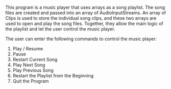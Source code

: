 This program is a music player that uses arrays as a song playlist. The song files are created and passed into an array of AudioInputStreams. An array of Clips is used to store the individual song clips, and these two arrays are used to open and play the song files. Together, they allow the main logic of the playlist and let the user control the music player.

The user can enter the following commands to control the music player:
1. Play / Resume
2. Pause
3. Restart Current Song
4. Play Next Song
5. Play Previous Song
6. Restart the Playlist from the Beginning
7. Quit the Program